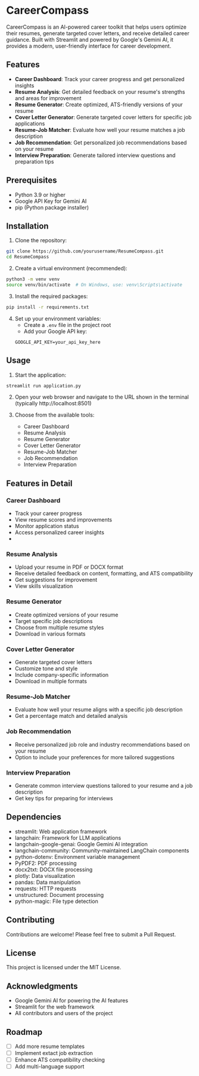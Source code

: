 # CareerCompass

CareerCompass is an AI-powered career toolkit that helps users optimize their resumes, generate targeted cover letters, and receive detailed career guidance. Built with Streamlit and powered by Google's Gemini AI, it provides a modern, user-friendly interface for career development.

## Features

- **Career Dashboard**: Track your career progress and get personalized insights
- **Resume Analysis**: Get detailed feedback on your resume's strengths and areas for improvement
- **Resume Generator**: Create optimized, ATS-friendly versions of your resume
- **Cover Letter Generator**: Generate targeted cover letters for specific job applications
- **Resume-Job Matcher**: Evaluate how well your resume matches a job description
- **Job Recommendation**: Get personalized job recommendations based on your resume
- **Interview Preparation**: Generate tailored interview questions and preparation tips


## Prerequisites

- Python 3.9 or higher
- Google API Key for Gemini AI
- pip (Python package installer)

## Installation

1. Clone the repository:

```bash
git clone https://github.com/yourusername/ResumeCompass.git
cd ResumeCompass
```

2. Create a virtual environment (recommended):

```bash
python3 -m venv venv
source venv/bin/activate  # On Windows, use: venv\Scripts\activate
```

3. Install the required packages:

```bash
pip install -r requirements.txt
```

4. Set up your environment variables:
   - Create a `.env` file in the project root
   - Add your Google API key:
   ```
   GOOGLE_API_KEY=your_api_key_here
   ```

## Usage

1. Start the application:

```bash
streamlit run application.py
```

2. Open your web browser and navigate to the URL shown in the terminal (typically http://localhost:8501)

3. Choose from the available tools:
   - Career Dashboard
   - Resume Analysis
   - Resume Generator
   - Cover Letter Generator
   - Resume-Job Matcher
   - Job Recommendation
   - Interview Preparation
   

## Features in Detail

### Career Dashboard

- Track your career progress
- View resume scores and improvements
- Monitor application status
- Access personalized career insights
- 
### Resume Analysis

- Upload your resume in PDF or DOCX format
- Receive detailed feedback on content, formatting, and ATS compatibility
- Get suggestions for improvement
- View skills visualization

### Resume Generator

- Create optimized versions of your resume
- Target specific job descriptions
- Choose from multiple resume styles
- Download in various formats

### Cover Letter Generator

- Generate targeted cover letters
- Customize tone and style
- Include company-specific information
- Download in multiple formats

### Resume-Job Matcher

- Evaluate how well your resume aligns with a specific job description
- Get a percentage match and detailed analysis

### Job Recommendation

- Receive personalized job role and industry recommendations based on your resume
- Option to include your preferences for more tailored suggestions

### Interview Preparation

- Generate common interview questions tailored to your resume and a job description
- Get key tips for preparing for interviews


## Dependencies

- streamlit: Web application framework
- langchain: Framework for LLM applications
- langchain-google-genai: Google Gemini AI integration
- langchain-community: Community-maintained LangChain components
- python-dotenv: Environment variable management
- PyPDF2: PDF processing
- docx2txt: DOCX file processing
- plotly: Data visualization
- pandas: Data manipulation
- requests: HTTP requests
- unstructured: Document processing
- python-magic: File type detection

## Contributing

Contributions are welcome! Please feel free to submit a Pull Request.

## License

This project is licensed under the MIT License.

## Acknowledgments

- Google Gemini AI for powering the AI features
- Streamlit for the web framework
- All contributors and users of the project

## Roadmap

- [ ] Add more resume templates
- [ ] Implement extact job extraction
- [ ] Enhance ATS compatibility checking
- [ ] Add multi-language support
